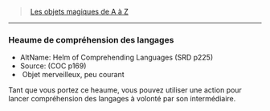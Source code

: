 ﻿---
!MagicItem
Type: Objet merveilleux
Rarity: peu courant
Id: magicitems_az_hd.md#heaume-de-compréhension-des-langages
ParentLink: magicitems_az_hd.md#les-objets-magiques-de-a-à-z
Name: Heaume de compréhension des langages
ParentName: Les objets magiques de A à Z
NameLevel: 3
AltName: Helm of Comprehending Languages (SRD p225)
Source: (COC p169)
---
> [Les objets magiques de A à Z](hd_magicitems_az_les_objets_magiques_de_a_a_z.md)

---

### Heaume de compréhension des langages

- AltName: Helm of Comprehending Languages (SRD p225)
- Source: (COC p169)
-  Objet merveilleux, peu courant

Tant que vous portez ce heaume, vous pouvez utiliser une action pour lancer compréhension des langages à volonté par son intermédiaire.

